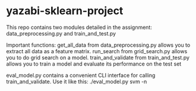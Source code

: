 # yazabi-sklearn-project

This repo contains two modules detailed in the assignment: data\_preprocessing.py and train\_and\_test.py

Important functions: get\_all\_data from data\_preprocessing.py allows you to extract all data as a feature matrix.
                     run\_search from grid\_search.py allows you to do grid search on a model.
                     train\_and\_validate from train\_and\_test.py allows you to train a model and evaluate its performance on the test set
                     
eval\_model.py contains a convenient CLI interface for calling train\_and\_validate. Use it like this: ./eval\_model.py svm -n 
